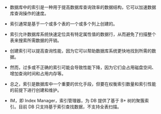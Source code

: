* 数据库中的索引是一种用于提高数据库查询效率的数据结构，它可以加速数据库查询操作的速度。
* 索引通常是基于一个或多个表的一个或多个列上创建的。
* 索引允许数据库系统快速定位具有特定属性值的数据行，从而避免了扫描整个表来搜索所需数据的开销。
* 创建索引可以提高查询性能，因为它可以帮助数据库系统更快地找到所需的数据。
* 然而，过多或不正确的索引可能会导致性能下降，因为它们会占用磁盘空间、增加查询时间和占用内存等。
* 总之，索引是数据库中一个重要的优化手段，但要在权衡索引数量和索引性能的前提下进行创建和维护。


* IM，即 Index Manager，索引管理器，为 DB 提供了基于 B+ 树的聚簇索引。目前 DB 只支持基于索引查找数据，不支持全表扫描。